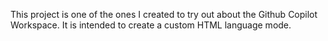 This project is one of the ones I created to try out about the Github Copilot Workspace. It is intended to create a custom HTML language mode.
